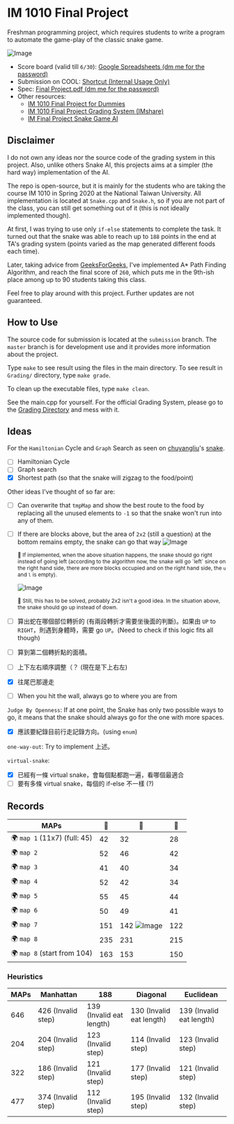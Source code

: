 # IM 1010 Final Project
Freshman programming project, which requires students to write a program to automate the game-play of the classic snake game.

![Image](https://i.imgur.com/rPtOcAM.png)

+ Score board (valid till `6/30`): [Google Spreadsheets (dm me for the password)](https://thinfi.com/r0zn)
+ Submission on COOL:  [Shortcut (Internal Usage Only)](https://cool.ntu.edu.tw/courses/765/assignments/14537)
+ Spec: [Final Project.pdf (dm me for the password)](./Final%20Project.pdf)
+ Other resources:
    + [IM 1010 Final Project for Dummies](https://github.com/icheft/IM-1010-Final-Project-For-Dummies)
    + [IM 1010 Final Project Grading System (IMshare)](https://github.com/icheft/IM-1010-Final-Project-Grading-System)
    + [IM Final Project Snake Game AI](https://github.com/easonyu0203/IM-final-project)

## Disclaimer
I do not own any ideas nor the source code of the grading system in this project. Also, unlike others Snake AI, this projects aims at a simpler (the hard way) implementation of the AI.

The repo is open-source, but it is mainly for the students who are taking the course IM 1010 in Spring 2020 at the National Taiwan University. All implementation is located at `Snake.cpp` and `Snake.h`, so if you are not part of the class, you can still get something out of it (this is not ideally implemented though). 

At first, I was trying to use only `if-else` statements to complete the task. It turned out that the snake was able to reach up to `188` points in the end at TA's grading system (points varied as the map generated different foods each time).

Later, taking advice from [GeeksForGeeks](https://www.geeksforgeeks.org/a-search-algorithm/), I've implemented A* Path Finding Algorithm, and reach the final score of `260`, which puts me in the 9th-ish place among up to 90 students taking this class.

Feel free to play around with this project. Further updates are not guaranteed.


## How to Use
The source code for submission is located at the `submission` branch. The `master` branch is for development use and it provides more information about the project. 

Type `make` to see result using the files in the main directory. To see result in `Grading/` directory, type `make grade`.

To clean up the executable files, type `make clean`.


See the main.cpp for yourself. For the official Grading System, please go to the [Grading Directory](./Grading) and mess with it.

## Ideas
For the `Hamiltonian` Cycle and `Graph` Search as seen on [chuyangliu](https://github.com/chuyangliu)'s [snake](https://github.com/chuyangliu/snake).
+ [ ] Hamiltonian Cycle
+ [ ] Graph search 
+ [x] Shortest path (so that the snake will zigzag to the food/point)

Other ideas I've thought of so far are:
+ [ ] Can overwrite that `tmpMap` and show the best route to the food by replacing all the unused elements to `-1` so that the snake won't run into any of them.


+ [ ] If there are blocks above, but the area of `2x2` (still a question) at the bottom remains empty, the snake can go that way
    ![Image](https://i.imgur.com/dP7m2q9.png)
    <p style="font-size: 12px">🔺 If implemented, when the above situation happens, the snake should go right instead of going left (according to the algorithm now, the snake will go `left` since on the right hand side, there are more blocks occupied and on the right hand side, the <code>u</code> and <code>l</code> is empty).</p>

    ![Image](https://i.imgur.com/JCPNxtQ.png)
    <p style="font-size: 12px">🔺 Still, this has to be solved, probably 2x2 isn't a good idea. In the situation above, the snake should go up instead of down. </p>
+ [ ] 算出蛇在哪個部位轉折的 (有兩段轉折才需要坐後面的判斷)。如果由 `UP` to `RIGHT`，則遇到身體時，需要 go `UP`。(Need to check if this logic fits all though)
+ [ ] 算到第二個轉折點的面積。

+ [ ] 上下左右順序調整（？ (現在是下上右左)

+ [x] 往尾巴那邊走
+ [ ] When you hit the wall, always go to where you are from



`Judge By Openness`: 
If at one point, the Snake has only two possible ways to go, it means that the snake should always go for the one with more spaces.

+ [x] 應該要紀錄目前行走記錄方向。(using `enum`)


`one-way-out`:
Try to implement 上述。


`virtual-snake`:
+ [x] 已經有一條 virtual snake，會每個點都跑一遍，看哪個最適合
+ [ ] 要有多條 virtual snake，每個的 if-else 不一樣 (?)

## Records
| MAPs                        | 🥇   | 🥈                                             | 🥉   |
| --------------------------- | --- | --------------------------------------------- | --- |
| 🌍 `map 1` (11x7) (full: 45) | 42  | 32                                            | 28  | 27 (run into 1-col dead-end) | 23          | 20  | 19  | 16  | 15  | 13 (run into 1-col dead-end) |
| 🌍 `map 2`                   | 52  | 46                                            | 42  | 41                           | 37          | 36  | 33  | 31  | 26  | 22                           |
| 🌍 `map 3`                   | 41  | 40                                            | 34  | 34                           | 30          | 23  | 20  | 10  |
| 🌍 `map 4`                   | 52  | 42                                            | 34  | 33                           | 29          | 20  | 15  |
| 🌍 `map 5`                   | 55  | 45                                            | 44  | 33                           | 28          | 25  | 23  | 21  |
| 🌍 `map 6`                   | 50  | 49                                            | 41  | 32                           | 28          | 27  | 23  | 20  | 16  |
| 🌍 `map 7`                   | 151 | 142 ![Image](https://i.imgur.com/J0Db3qH.png) | 122 | 120 (fixed)                  | 120         | 117 | 114 | 113 | 104 | 93                           | 90  | 84  | 74  | 66                            | 63                            |
| 🌍 `map 8`                   | 235 | 231                                           | 215 |                              | 186         | 182 | 216 | 176 | 176 | 163                          | 162 | 161 | 160 | 154 (run into 1-col dead-end) | 151 (run into 1-col dead-end) | 130 | 121 120 | 110 | 105 | 87 |
| 🌍 `map 8`  (start from 104) | 163 | 153                                           | 150 | 149                          | 124   ｜122 | 114 | 112 |


### Heuristics
| MAPs | Manhattan          | 188                      | Diagonal                 | Euclidean                |
| ---- | ------------------ | ------------------------ | ------------------------ | ------------------------ |
| 646  | 426 (Invalid step) | 139 (Invalid eat length) | 130 (Invalid eat length) | 139 (Invalid eat length) |
| 204  | 204 (Invalid step) | 123 (Invalid step)       | 114 (Invalid step)       | 123 (Invalid step)       |
| 322  | 186 (Invalid step) | 121 (Invalid step)       | 177 (Invalid step)       | 121 (Invalid step)       |
| 477  | 374 (Invalid step) | 112 (Invalid step)       | 195 (Invalid step)       | 132 (Invalid step)       |